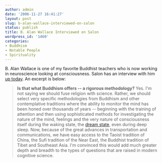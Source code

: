 ```yaml
---
author: admin
date: '2006-11-27 16:41:27'
layout: post
slug: b-alan-wallace-interviewed-on-salon
status: publish
title: B. Alan Wallace Interviewed on Salon
wordpress_id: '1460'
categories:
- Buddhism
- Notable People
- Spirituality
---
```


B. Alan Wallace is one of my favorite Buddhist teachers who is now
working in neuroscience looking at consciousness. Salon has an interview
with him [up
today](http://www.salon.com/books/int/2006/11/27/wallace/index.html). An
excerpt is below:

> **Is that what Buddhism offers -- a rigorous methodology?** Yes. I'm
> not saying we should fuse religion with science. Rather, we should
> select very specific methodologies from Buddhism and other
> contemplative traditions where the ability to monitor the mind has
> been honed over thousands of years -- beginning with the training of
> attention and then using sophisticated methods for investigating the
> nature of the mind, feelings and the very nature of consciousness
> itself during the waking state, the [dream
> state](http://www.tricycle.com/issues/editors_pick/3693-1.html), even
> during deep sleep. Now, because of the great advances in
> transportation and communications, we have easy access to the Taoist
> tradition of China, the Sufi tradition of the Near East, the Buddhist
> tradition of Tibet and Southeast Asia. I'm convinced this would add
> much greater depth and breadth to the types of questions that are
> raised in modern cognitive science.
